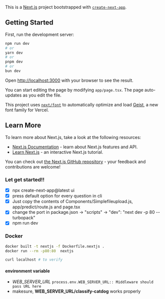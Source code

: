 This is a [Next.js](https://nextjs.org) project bootstrapped with [`create-next-app`](https://nextjs.org/docs/app/api-reference/cli/create-next-app).

## Getting Started

First, run the development server:

```bash
npm run dev
# or
yarn dev
# or
pnpm dev
# or
bun dev
```

Open [http://localhost:3000](http://localhost:3000) with your browser to see the result.

You can start editing the page by modifying `app/page.tsx`. The page auto-updates as you edit the file.

This project uses [`next/font`](https://nextjs.org/docs/app/building-your-application/optimizing/fonts) to automatically optimize and load [Geist](https://vercel.com/font), a new font family for Vercel.

## Learn More

To learn more about Next.js, take a look at the following resources:

- [Next.js Documentation](https://nextjs.org/docs) - learn about Next.js features and API.
- [Learn Next.js](https://nextjs.org/learn) - an interactive Next.js tutorial.

You can check out [the Next.js GitHub repository](https://github.com/vercel/next.js) - your feedback and contributions are welcome!


### Let get started!!
- [x] npx create-next-app@latest ui
- [x] press default option for every question in cli
- [x] Just copy the contents of Components/Simplefileupload.js, app/predict/route.js and page.tsx 
- [x] change the port in package.json -> "scripts" -> "dev": "next dev -p 80 --turbopack"
- [x] npm run dev

### Docker
```bash
docker built -t nextjs -f Dockerfile.nextjs .
docker run --rm -p80:80  nextjs

curl localhost # to verify
```

#### **environment variable**
- _WEB_SERVER_URL_ `process.env.WEB_SERVER_URL:: Middleware should pass URL here`
- makesure, **WEB_SERVER_URL/classify-catdog** works properly